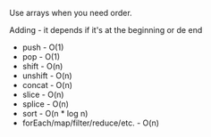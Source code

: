 Use arrays when you need order.

Adding - it depends if it's at the beginning or de end
- push - O(1)
- pop - O(1)
- shift - O(n)
- unshift - O(n)
- concat - O(n)
- slice - O(n)
- splice - O(n)
- sort - O(n * log n)
- forEach/map/filter/reduce/etc. - O(n)
